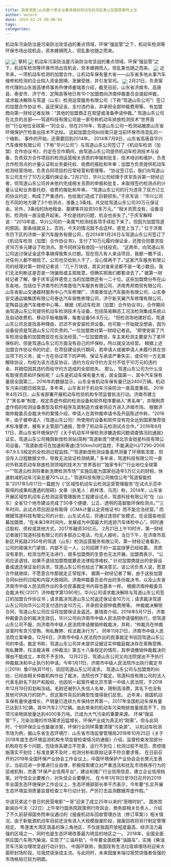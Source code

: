 ```yaml
---
title: 独家调查│山东数十家企业集体维权机动车检测乱象让加盟商直呼上当
author: wetech
date: 2019-02-25 09:00:04
tags: 
categories: 
---
```

机动车污染防治是污染防治攻坚战的重点领域，环保“强监管”之下，机动车检测等环保市场出现机会，资本蜂拥而入，但乱象也随之而来。
<!-- more -->
<img align="center" border="0" src="https://imgcdn.yicai.com/uppics/images/2019/02/fe71a82936a9e369989895168755a213.jpg" />
<img align="center" border="0" src="https://imgcdn.yicai.com/uppics/images/2019/02/5aab7788d4fd2f9a6f487bab00c92b93.jpg" />
章轲
<img align="center" border="0" src="https://imgcdn.yicai.com/uppics/images/2019/02/a0f54393805634e9551fca27cd9050d3.jpg" />
机动车污染防治是污染防治攻坚战的重点领域，环保“强监管”之下，机动车检测等环保市场出现机会，资本蜂拥而入，但乱象也随之而来。
<img align="center" border="0" src="https://imgcdn.yicai.com/uppics/images/2019/02/8f05096153e2e6413174ff60ebc07c26.jpg" />
近年来，一项机动车检测的加盟合作，让机动车保有量大省——山东省多地从事汽车维修和检测的企业陷入资金困境，发展受挫，并引发官司。
<img align="center" border="0" src="https://imgcdn.yicai.com/uppics/images/2019/02/0ffbf40777bb0ed7ce438875985fb5a4.jpg" />
2月21日，负责案件代理的山东居高律师事务所律师姜瑞青介绍，截至目前，山东省济南市、高唐县、泰安市、济宁市、定陶县等地已有10个加盟商向济南仲裁委员会提起仲裁，请求裁决解除与驾道（山东）检测运营服务有限公司（下称“驾道山东公司”）签订的加盟合作协议书，返还保证金，支付违约金，并承担全部仲裁费用等。
有加盟商向第一财经记者反映：“其他的加盟商正在观望或准备申请仲裁。”
驾道山东公司在北京的总部——驾道科技有限公司是一家号称机动车排放检测技术“世界首创”“行业地位全球第一”的企业，但在2016年，驾道山东公司一检测站被原山东省环境保护厅检查出技术不达标。
这起加盟合同纠纷案只是当前环保市场混乱的一个缩影。
事件的开始，还需要回到2014年。
2014年7月9日，山东省高唐县华兴汽车维修有限公司（下称“华兴公司”）与驾道山东公司签订了《机动车检测（加盟）合作协议书》，约定在合作期间，由驾道山东公司提供机动车检测技术与设备，负责双方合作项目的检测运营相关资质的申报和批复、技术培训和维护，负责合作检测点的计量认证和业务委托权、收费的报批和年审；加盟方负责提供机动车检测经营场地，负责合同项目的日常经营和管理等。
“协议签订后，我们向驾道山东公司支付了10万元履约保证金。”2月21日，华兴公司经理于庆军告诉第一财经记者，但驾道山东公司并未依约完成相关资质的申报和批复，未取得签约检测点的计量认证和业务委托权、收费的报批和年审。
“驾道山东公司的行为违背了双方订立的协议约定，构成了严重违约，也给我们造成了巨额损失。”于庆军说：“华兴公司在不同的地方建了3个检测点，准备上3条线。共交给驾道山东公司30万元保证金。另外，3条线的场地租金、基建等共投资50多万元。”
“相关资质没有，设备没到，检测线一直没能开起来。不仅是钱的问题，机会也丧失了。”于庆军解释说：“2013年底，华兴公司的一条尾气检测线各项手续批下来了。但因为加盟驾道的原因，那条线就没上。否则，今天的情况就不会这样。感觉上当了。”
位于济南市历下区的济南一家汽车服务有限公司，在2014年1月26日与驾道山东公司签订了《机动车检测（加盟）合作协议书》，支付了10万元履约保证金，还按合同要求投资16万多元建设了检测点。至今同样没有收回一分钱投资。
“这两年，向驾道山东公司追讨保证金这件事搞得我焦头烂额。现在但凡有人来谈项目，我都一概不谈，对任何人都不相信了。公司也交给别人干了，没心情再干了。”这家汽车服务有限公司的经理对第一财经记者说：“几十万块钱，其实对谁来说都不是一笔小数目。我们无法判断这是否是一场骗局或主观故意，但确实把我们都套进去了。”
据第一财经记者了解，像于庆军这样感觉上当的加盟商还有一二十位。这些加盟商分布在山东各地，包括位于济南市的济南晋恒汽车服务有限公司、济南秀邦商贸有限公司、山东省影山交通器材服务中心汽车修理厂、济南奥信达汽车服务有限公司，山东泰安交通运输集团有限公司泰达汽车销售修理公司，济宁新天翼汽车修理有限公司，定陶县运通汽车维修中心等。
根据《机动车检测（加盟）合作协议书》，合作期间由驾道山东公司提供机动车检测技术与设备，包括简易瞬态工况法检测集成系统以及自动收费机、移动平板电脑等，每套设备56.8万元。
“但检测场地建好后，驾道山东公司总是找各种理由，迟迟不肯安装检测设备。也可能一开始就没想装，因为设备投资是驾道山东公司负责的。”一位加盟商对第一财经记者说。
“即使安装了汽车检测设备的加盟商现在也没法经营。”一位加盟商说，车主来检测主要是为了拿环保标的，但是驾道山东公司方面没有自己的环保标，所以就没法经营。
根据上述加盟合作协议书的约定，在项目建设执行期间，若申请人或被申请人未履行其在协议项下的义务，或一方在协议项下的声明、保证与承诺严重失实，或任何一方无故解除协议，均视为该方违反协议，违约方应向守约方支付不低于10万元的违约金，并赔偿因其违约而给守约方造成的全部损失。
那么，驾道山东公司为什么没有取得资质和环保标呢？
山东是机动车保有量大省，居全国第一，其中汽车保有量居全国第二，2016年的数据显示，山东全省机动车保有量已达2400万辆。机动车污染问题日趋突显。多年来，山东省对于机动车污染防治一直高度重视。
2016年4月25日，山东省部署开展机动车检验机构专项监督执法行动。济南市建立了“黑名单”制度，规定弄虚作假的检测设备和软件程序要纳入“黑名单”，并限制弄虚作假的检测设备类型及软件程序及其制造方或者供应方进入济南市场。
根据济南仲裁委员会裁决书的案情介绍，申请人在其仲裁申请书及开庭陈述中称，“2016年，由于被申请人（驾道山东公司）所使用的设备和软件没有完全达到国家推荐技术标准要求，被有关主管部门通报，暂停了机动车云检测试点合作。”
2016年6月17日，原山东省环境保护厅《关于机动车环保检测涉嫌造假问题调查情况的通报》证实，驾道山东公司槐荫新庞检测站(简称“驾道新庞”)使用北京金铠星科技有限公司设备。“驾道新庞可在加速和等速(含50km/h)时监控，不能满足HJ/T290-2006中7.9.5.5规定的全检测过程监控。”“驾道新庞检测设备虽然测量了环境氧浓度，但没存入过程数据文件，导致无法验证检测结果。”
多年来，驾道科技有限公司一直对外称其机动车排放检测领域的技术为“世界首创”“独家专利”“行业地位全球第一”“驾道云检测将重新洗牌检测市场”“实施后能为国家创造年5万亿元的财税，快速削减机动车污染总量70%以上。”
驾道科技有限公司微信公号“驾道智能检车”2017年5月17日一篇题为《“区域性机动车云检测运营管理服务”在试点示范中取得的成果和遭遇的阻碍》文章（执笔人：颜梓清、马亮）称，2014年，山东省开展区域性机动车云检测运营管理服务工程建设试点，驾道科技有限公司“在（山东）全省12个地市建设完成了50多个便捷、公正、透明的高智能环保检测点。”“三年时间，此试点项目因没有取得《CMA计量认定资格证书》而不能合法经营。”
而根据驾道科技有限公司的计划，山东试点后，将通过连锁扩张模式，在全国各地招募加盟商，“在未来3年时间内，发展成为中国最大的连锁汽车体检中心”。同时通过股权、债权或其他方式，2017年融资30亿元。
2月21日上午10时许，第一财经记者拨打驾道科技有限公司的多部办公电话，均无人接听。当日下午，在济南市高新区开拓路2350号的驾道（山东）检测运营服务有限公司，第一财经记者看到，公司的玻璃大门紧锁，内部不见一人，公司招牌下的一盆盆绿萝已经枯萎。
资质没有拿到，检测当然无法进行，很多加盟商的生意也无法开展。加盟商表示，“公司应该退钱，如果不退钱加盟商就要走法律程序维权。”
针对加盟商提出的安装设备或退还保证金的诉求，驾道山东公司也给出了解决意见。该公司负责人说，愿意合作就继续，不愿意合作那就走正常程序。
据第一财经记者了解，由于这些加盟合同纠纷的过程和内容大致相同，济南仲裁委员会作出的多份裁决书，以及山东省济南市中级人民法院作出的多份民事裁定书内容也基本一样。
根据济南仲裁委员会裁决书[（2017）济仲裁字第1390号]，华兴公司请求裁决解除与驾道山东公司签订的加盟合作协议书；请求裁决驾道山东公司返还保证金10万元；请求裁决驾道山东公司向华兴公司支付违约金10万元，并承担全部仲裁费用等。
仲裁裁决解除合同，驾道山东公司应当将加盟保证金返还。姜瑞青介绍，2018年5月17日，济南仲裁委员会的裁决生效后，华兴公司向济南市中级人民法院申请强制执行。但驾道山东公司不服，向济南市中级人民法院申请撤销仲裁裁决，并称，“仲裁员在仲裁该案时有贪污受贿、徇私舞弊、枉法裁决行为”。
同年11月21日，济南市中级人民法院立案审查。12月6日，济南市中级人民法院作出的民事裁定书驳回驾道山东公司的申请。裁定书称，驾道山东公司并未提供证据证实仲裁庭裁决存在索贿受贿、徇私舞弊、枉法裁决等《仲裁法》第五十八条规定的情形，其申请撤销仲裁裁决的理由不能成立，本院不予支持。
12月22日，驾道山东公司又向法院提出不予执行仲裁裁决和中止执行的申请。今年1月11日，济南市中级人民法院作出执行裁定书[（2019）鲁01执异11号]，驳回驾道山东公司请求。
驾道山东公司与加盟商的纠纷，已经由相关仲裁机构作出了裁决，法院也作了裁定。驾道科技有限公司的法人代表毛尉名下财产和股权，也因另一起案件被北京市第一中级人民法院，于2018年12月19日扣划和冻结。毛尉还被列入失信人名单，限制高消费，其名下也没有其他可供执行的财产。但这案件背后的典型性值得我们反思。
近年来，我国机动车保有量快速增长，产销量已连续九年保持世界第一。2017年全国机动车保有量已达到3.1亿辆，其中汽车2.17亿辆。由此带来的机动车污染物排放量居高不下，四项污染物排放量达到4000多万吨，已成为大气污染的重要来源。
环保“强监管”下，污染治理的市场需求迅猛增长，环保产业成为真正的“刚需”。但与此同时，个别环保企业也屡屡涉案，环保行业同样需要清理“污染源”。
以机动车检测市场为例，据山东省生态环境厅、山东省市场监督管理局2018年10月25日《关于2018年度生态环境监测机构专项监督检查情况的通报》介绍，监督检查发现部分机构存在多个问题，包括体系建立不完善，运行不到位；检测过程不规范，质控措施落实不到位；标准变更不及时；检测分析和原始记录不符合要求等。
在日前召开的2019年全国环保产业协会工作会议上，中国环境保护产业协会会长樊元生表示，当前应进一步推进行业自律，积极探索建立对严重违法和扰乱市场秩序行为的惩戒机制，完善“环保产业信用平台”，建设和推广行业信用信息，建立企业信用档案。对守信企业要推介，对失信企业要曝光。
在今年1月18日至19日召开的2019年全国生态环境保护工作会议上，生态环境部部长李干杰表示，今年要“扎实开展生态环境监测质量监督检查三年行动计划，严厉打击监测数据弄虚作假。”
 
 
华谊兄弟这个昔日的民营电影“一哥”迎来了成立25年以来的“至暗时刻”。
国务院新闻办今天（22日）上午举行国务院政策例行吹风会，商务部相关负责人，介绍了不久前获得国务院审议通过的《报废机动车回收管理办法（修订草案）》相关情况。由于新能源机动车目前还没有进入大规模报废阶段，报废回收将另行制定管理规定。
粤港澳大湾区涵盖的珠三角地区，不仅是我国开放程度最高、经济活力最强的区域之一，同时也是生态环境改善最为明显的地区之一。
2018年，全国全面供应国六车用汽柴油，实现了“三油并轨”。今年要全面统筹“油路车”，实施《柴油货车污染治理攻坚战行动计划》。
中国环联称，我国现有生活垃圾填埋场将迎来大面积封场阶段，垃圾焚烧渐成主流。与此同时，未来固废末端垃圾焚烧强者恒强的市场格局已较为明朗。
